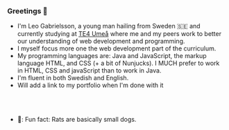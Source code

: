 ### Greetings 👋

- I'm Leo Gabrielsson, a young man hailing from Sweden 🇸🇪 and currently studying at [TE4 Umeå](https://github.com/TE4-Umea) where me and my peers work to better our understanding of web development and programming.
- I myself focus more one the web development part of the curriculum.
- My programming languages are: Java and JavaScript, the markup language HTML, and CSS (+ a bit of Nunjucks). I MUCH prefer to work in HTML, CSS and javaScript than to work in Java.
- I'm fluent in both Swedish and English.
- Will add a link to my portfolio when I'm done with it
<br>
<br>

- 🐀: Fun fact: Rats are basically small dogs.
<!--
**LeoGabrielsson/LeoGabrielsson** is a ✨ _special_ ✨ repository because its `README.md` (this file) appears on your GitHub profile.

Here are some ideas to get you started:

- 🔭 I’m currently working on ...
- 🌱 I’m currently learning ...
- 👯 I’m looking to collaborate on ...
- 🤔 I’m looking for help with ...
- 💬 Ask me about ...
- 📫 How to reach me: ...
- 😄 Pronouns: ...
-->
